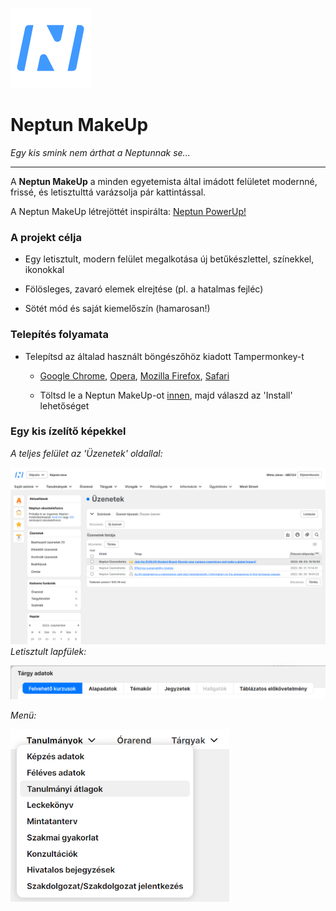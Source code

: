 ![](nmu.svg)

# Neptun MakeUp

*Egy kis smink nem árthat a Neptunnak se...*

---

A **Neptun MakeUp** a minden egyetemista által imádott felületet modernné, frissé, és letisztulttá varázsolja pár kattintással.

A Neptun MakeUp létrejöttét inspirálta: [Neptun PowerUp!](https://github.com/solymosi/npu)

### A projekt célja

- Egy letisztult, modern felület megalkotása új betűkészlettel, színekkel, ikonokkal

- Fölösleges, zavaró elemek elrejtése (pl. a hatalmas fejléc)

- Sötét mód és saját kiemelőszín (hamarosan!)

### Telepítés folyamata

- Telepítsd az általad használt böngészőhöz kiadott Tampermonkey-t
  
  - [Google Chrome](https://chrome.google.com/webstore/detail/tampermonkey/dhdgffkkebhmkfjojejmpbldmpobfkfo), [Opera](https://addons.opera.com/en/extensions/details/tampermonkey-beta/), [Mozilla Firefox](https://addons.mozilla.org/en-US/firefox/addon/tampermonkey/), [Safari](https://apps.apple.com/us/app/tampermonkey/id1482490089)
  
  - Töltsd le a Neptun MakeUp-ot [innen](https://github.com/0pau/nmu/releases/latest/download/nmu.user.js), majd válaszd az 'Install' lehetőséget

### Egy kis ízelítő képekkel

*A teljes felület az 'Üzenetek' oldallal:*

!["Teljes felület"](screenshots/teljes-ui.png)*Letisztult lapfülek:*

!["Lapfülek"](screenshots/tabcontrol.png)

*Menü:*

!["Menü"](screenshots/menu.png) 

